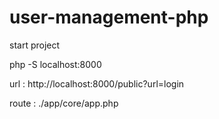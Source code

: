 # user-management-php

start project 

php -S localhost:8000

url : http://localhost:8000/public?url=login

route : ./app/core/app.php
